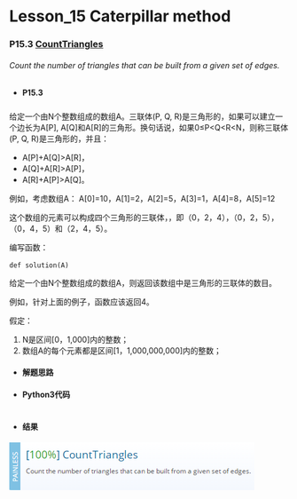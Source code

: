 # Lesson_15 Caterpillar method 

### P15.3 [CountTriangles](https://app.codility.com/programmers/lessons/15-caterpillar_method/count_triangles/) 

###### Count the number of triangles that can be built from a given set of edges.

* #### P15.3  

##### 

给定一个由N个整数组成的数组A。三联体(P, Q, R)是三角形的，如果可以建立一个边长为A[P], A[Q]和A[R]的三角形。换句话说，如果0≤P<Q<R<N，则称三联体(P, Q, R)是三角形的，并且：

  * A[P]+A[Q]>A[R]，
  * A[Q]+A[R]>A[P]，
  * A[R]+A[P]>A[Q]。
  
例如，考虑数组A：
A[0]=10，A[1]=2，A[2]=5，A[3]=1，A[4]=8，A[5]=12

这个数组的元素可以构成四个三角形的三联体，，即（0，2，4），（0，2，5），（0，4，5）和（2，4，5）。

编写函数：
```
def solution(A)
```

给定一个由N个整数组成的数组A，则返回该数组中是三角形的三联体的数目。

例如，针对上面的例子，函数应该返回4。

假定：

  1. N是区间[0，1,000]内的整数；
  2. 数组A的每个元素都是区间[1，1,000,000,000]内的整数；
 
* #### 解题思路


* #### Python3代码

```

```

* #### 结果

![image](https://github.com/Anfany/Codility-Lessons-By-Python3/blob/master/L15_Caterpillar%20method/15.3.png)
